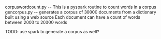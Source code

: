 corpuswordcount.py -- This is a pyspark routine to count words in a corpus 
gencorpus.py -- generates a corpus of 30000 documents from a dictionary built using a web source
              Each document can have a count of words between 2000 to 20000 words

TODO: use spark to generate a corpus as well?

